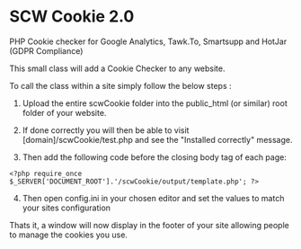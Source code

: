 # SCW Cookie 2.0
PHP Cookie checker for Google Analytics, Tawk.To, Smartsupp and HotJar (GDPR Compliance)

This small class will add a Cookie Checker to any website.

To call the class within a site simply follow the below steps :

1. Upload the entire scwCookie folder into the public_html (or similar) root folder of your website.

2. If done correctly you will then be able to visit [domain]/scwCookie/test.php and see the "Installed correctly" message.

3. Then add the following code before the closing body tag of each page:
```
<?php require_once $_SERVER['DOCUMENT_ROOT'].'/scwCookie/output/template.php'; ?>
```

4. Then open config.ini in your chosen editor and set the values to match your sites configuration

Thats it, a window will now display in the footer of your site allowing people to manage the cookies you use.
